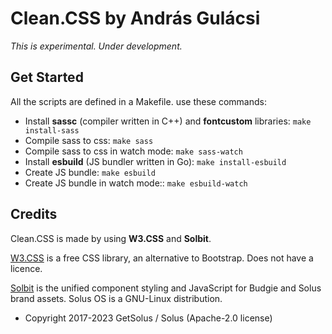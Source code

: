 # Clean.CSS by András Gulácsi

_This is experimental. Under development._

## Get Started

All the scripts are defined in a Makefile. use these commands:

- Install **sassc** (compiler written in C++) and **fontcustom** libraries: `make install-sass`
- Compile sass to css: `make sass`
- Compile sass to css in watch mode: `make sass-watch`
- Install **esbuild** (JS bundler written in Go): `make install-esbuild`
- Create JS bundle: `make esbuild`
- Create JS bundle in watch mode:: `make esbuild-watch`


## Credits

Clean.CSS is made by using **W3.CSS** and **Solbit**.

[W3.CSS](https://www.w3schools.com/w3css/) is a free CSS library, an alternative to Bootstrap.
Does not have a licence.

[Solbit](https://github.com/getsolus/solbit) is the unified component styling and JavaScript for Budgie and Solus brand assets.
Solus OS is a GNU-Linux distribution.

- Copyright 2017-2023 GetSolus / Solus (Apache-2.0 license)

